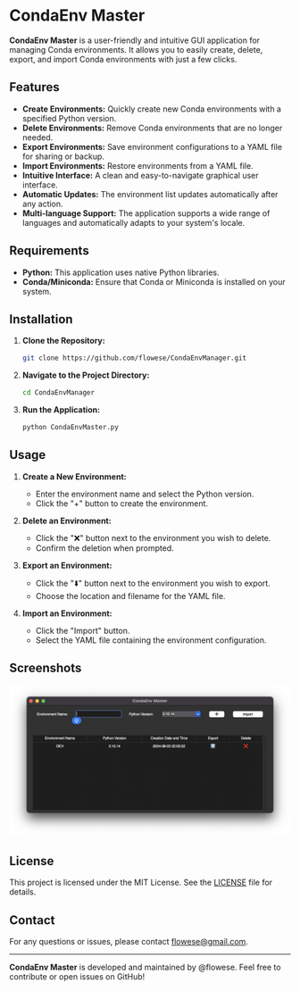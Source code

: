 # CondaEnv Master

**CondaEnv Master** is a user-friendly and intuitive GUI application for managing Conda environments. It allows you to easily create, delete, export, and import Conda environments with just a few clicks.

## Features

- **Create Environments:** Quickly create new Conda environments with a specified Python version.
- **Delete Environments:** Remove Conda environments that are no longer needed.
- **Export Environments:** Save environment configurations to a YAML file for sharing or backup.
- **Import Environments:** Restore environments from a YAML file.
- **Intuitive Interface:** A clean and easy-to-navigate graphical user interface.
- **Automatic Updates:** The environment list updates automatically after any action.
- **Multi-language Support:** The application supports a wide range of languages and automatically adapts to your system's locale.

## Requirements

- **Python:** This application uses native Python libraries.
- **Conda/Miniconda:** Ensure that Conda or Miniconda is installed on your system.

## Installation

1. **Clone the Repository:**

   ```bash
   git clone https://github.com/flowese/CondaEnvManager.git
   ```

2. **Navigate to the Project Directory:**

   ```bash
   cd CondaEnvManager
   ```

3. **Run the Application:**

   ```bash
   python CondaEnvMaster.py
   ```

## Usage

1. **Create a New Environment:**
   - Enter the environment name and select the Python version.
   - Click the "+" button to create the environment.

2. **Delete an Environment:**
   - Click the "❌" button next to the environment you wish to delete.
   - Confirm the deletion when prompted.

3. **Export an Environment:**
   - Click the "⬇️" button next to the environment you wish to export.
   - Choose the location and filename for the YAML file.

4. **Import an Environment:**
   - Click the "Import" button.
   - Select the YAML file containing the environment configuration.

## Screenshots

![Screenshot](https://github.com/flowese/CondaEnvManager/raw/main/screenshot-main-interface.png)

## License

This project is licensed under the MIT License. See the [LICENSE](LICENSE) file for details.

## Contact

For any questions or issues, please contact [flowese@gmail.com](mailto:flowese@gmail.com).

---

**CondaEnv Master** is developed and maintained by @flowese. Feel free to contribute or open issues on GitHub!
